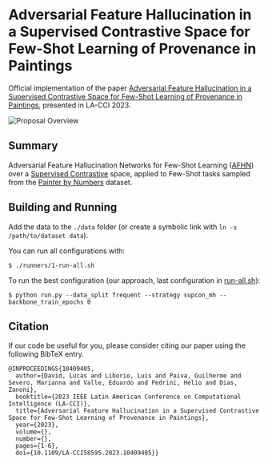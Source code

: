 # Adversarial Feature Hallucination in a Supervised Contrastive Space for Few-Shot Learning of Provenance in Paintings

Official implementation of the paper [Adversarial Feature Hallucination in a Supervised Contrastive Space for Few-Shot Learning of Provenance in Paintings](https://ieeexplore.ieee.org/document/10409405), presented in LA-CCI 2023.

![Proposal Overview](assets/afhn_overview.png)
    
## Summary

Adversarial Feature Hallucination Networks for Few-Shot Learning ([AFHN](https://arxiv.org/abs/2003.13193))
over a [Supervised Contrastive](https://proceedings.neurips.cc/paper_files/paper/2020/file/d89a66c7c80a29b1bdbab0f2a1a94af8-Paper.pdf) space,
applied to Few-Shot tasks sampled from the [Painter by Numbers](https://www.kaggle.com/c/painter-by-numbers) dataset.

## Building and Running

Add the data to the `./data` folder (or create a symbolic link with `ln -s /path/to/dataset data`).

You can run all configurations with:
```shell
$ ./runners/1-run-all.sh
```

To run the best configuration (our approach, last configuration in [run-all.sh](./runners/1-run-all.sh)):
```shell
$ python run.py --data_split frequent --strategy supcon_mh --backbone_train_epochs 0
```

## Citation

If our code be useful for you, please consider citing our paper using the following BibTeX entry.

```
@INPROCEEDINGS{10409405,
  author={David, Lucas and Liborio, Luis and Paiva, Guilherme and Severo, Marianna and Valle, Eduardo and Pedrini, Helio and Dias, Zanoni},
  booktitle={2023 IEEE Latin American Conference on Computational Intelligence (LA-CCI)},
  title={Adversarial Feature Hallucination in a Supervised Contrastive Space for Few-Shot Learning of Provenance in Paintings}, 
  year={2023},
  volume={},
  number={},
  pages={1-6},
  doi={10.1109/LA-CCI58595.2023.10409405}}
```
